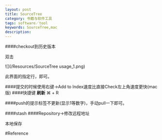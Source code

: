 ```yaml
---
layout: post
title: SourceTree
category: 书籍与软件工具
tags: software／tool
keywords: SourceTree,mac
description: 
---
```

####checkout到历史版本
  
  双击
  
  ![](/Resources/SourceTree usage_1.png)
  
  此界面的指定行，即可。
  
####提交的时候使用右键->Add to Index速度比直接Check左上角速度更快(mac版)
####快捷键
**刷新**
⌘ + R

####push的提示标签不更新(显示1等数字)，手动pull一下即可。

####stash
####Repository->修改远程地址

本地保存

#Reference



